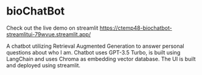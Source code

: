 # bioChatBot
Check out the live demo on streamlit https://ctemp48-biochatbot-streamlitui-79wvue.streamlit.app/

A chatbot utilizing Retrieval Augmented Generation to answer personal questions about who I am. Chatbot uses GPT-3.5 Turbo, is built using LangChain and uses Chroma as embedding vector database. The UI is built and deployed using streamlit.
